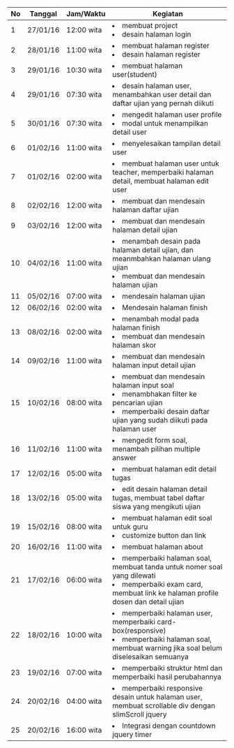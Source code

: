 | No | Tanggal  | Jam/Waktu  | Kegiatan                                 |
|----|----------|------------|------------------------------------------|
| 1  | 27/01/16 | 12:00 wita | <li>membuat project</li> <li>desain halaman login </li>|
| 2  | 28/01/16 | 11:00 wita | <li>membuat halaman register</li> <li>desain halaman register </li>|
| 3  | 29/01/16 | 10:30 wita | <li>membuat halaman user(student)</li>|
| 4  | 29/01/16 | 07:30 wita | <li>desain halaman user, menambahkan user detail dan daftar ujian yang pernah diikuti|
| 5  | 30/01/16 | 07:30 wita | <li>mengedit halaman user profile</li> <li>modal untuk menampilkan detail user</li>|
| 6  | 01/02/16 | 11:00 wita | <li>menyelesaikan tampilan detail user</li>|
| 7  | 01/02/16 | 02:00 wita | <li>membuat halaman user untuk teacher, memperbaiki halaman detail, membuat halaman edit user</li>|
| 8  | 02/02/16 | 12:00 wita | <li>membuat dan mendesain halaman daftar ujian</li>|
| 9  | 03/02/16 | 12:00 wita | <li>membuat dan mendesain halaman detail ujian</li>|
|10| 04/02/16 | 11:00 wita | <li>menambah desain pada halaman detail ujian, dan meanmbahkan halaman ulang ujian</li><li>membuat dan mendesain halaman ujian</li>|
| 11| 05/02/16 | 07:00 wita | <li>mendesain halaman ujian</li>|
| 12| 06/02/16 | 02:00 wita | <li>Mendesain halaman finish</li>|
| 13| 08/02/16 | 02:00 wita | <li>menambah modal pada halaman finish</li><li>membuat dan mendesain halaman skor</li>|
| 14| 09/02/16 | 11:00 wita | <li>membuat dan mendesain halaman input detail ujian</li>|
| 15| 10/02/16 | 08:00 wita | <li>membuat dan mendesain halaman input soal</li><li>menambhakan filter ke pencarian ujian</li><li>memperbaiki desain daftar ujian yang sudah diikuti pada halaman user</li>|
| 16| 11/02/16 | 11:00 wita | <li>mengedit form soal, menambah pilihan multiple answer</li>|
| 17| 12/02/16 | 05:00 wita | <li>membuat halaman edit detail tugas</li>|
| 18| 13/02/16 | 05:00 wita | <li>edit desain halaman detail tugas, membuat tabel daftar siswa yang mengikuti ujian</li>|
| 19| 15/02/16 | 08:00 wita | <li>membuat halaman edit soal untuk guru</li><li>customize button dan link</li>|
| 20| 16/02/16 | 11:00 wita | <li>membuat halaman about</li>|
| 21| 17/02/16 | 06:00 wita | <li>memperbaiki halaman soal, membuat tanda untuk nomer soal yang dilewati</li><li>memperbaiki exam card, membuat link ke halaman profile dosen dan detail ujian</li>|
| 22| 18/02/16 | 10:00 wita | <li>memperbaiki halaman user, memperbaiki card-box(responsive)</li><li>memperbaiki halaman soal, membuat warning jika soal belum diselesaikan semuanya</li>|
| 23| 19/02/16 | 07:00 wita | <li>memperbaiki struktur html dan memperbaiki hasil perubahannya</li>|
| 24| 20/02/16 | 04:00 wita | <li>memperbaiki responsive desain untuk halaman user, membuat scrollable div dengan slimScroll jquery</li>|
| 25| 20/02/16 | 16:00 wita | <li>Integrasi dengan countdown jquery timer</li>|
